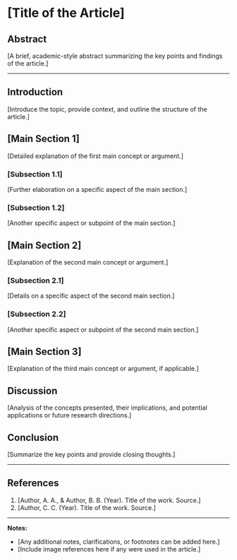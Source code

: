 # [Title of the Article]

## Abstract

[A brief, academic-style abstract summarizing the key points and findings of the article.]

---

## Introduction

[Introduce the topic, provide context, and outline the structure of the article.]

## [Main Section 1]

[Detailed explanation of the first main concept or argument.]

### [Subsection 1.1]

[Further elaboration on a specific aspect of the main section.]

### [Subsection 1.2]

[Another specific aspect or subpoint of the main section.]

## [Main Section 2]

[Explanation of the second main concept or argument.]

### [Subsection 2.1]

[Details on a specific aspect of the second main section.]

### [Subsection 2.2]

[Another specific aspect or subpoint of the second main section.]

## [Main Section 3]

[Explanation of the third main concept or argument, if applicable.]

## Discussion

[Analysis of the concepts presented, their implications, and potential applications or future research directions.]

## Conclusion

[Summarize the key points and provide closing thoughts.]

---

## References

1. [Author, A. A., & Author, B. B. (Year). Title of the work. Source.]
2. [Author, C. C. (Year). Title of the work. Source.]

---

**Notes:**
- [Any additional notes, clarifications, or footnotes can be added here.]
- [Include image references here if any were used in the article.]